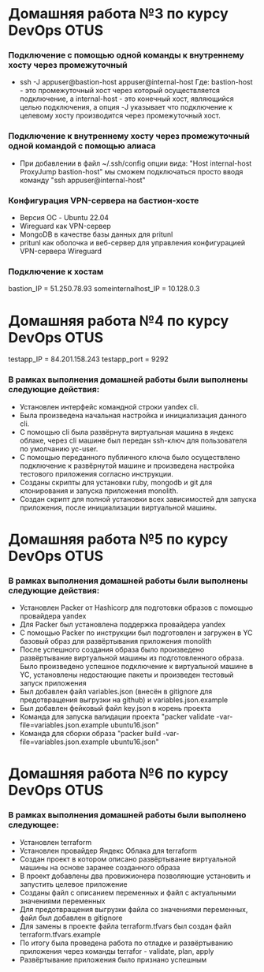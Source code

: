 # Домашняя работа №3 по курсу DevOps OTUS

### Подключение с помощью одной команды к внутреннему хосту через промежуточный
-  ssh -J appuser@bastion-host appuser@internal-host
Где: bastion-host - это промежуточный хост через который осуществляется подключение, а internal-host - это конечный хост, являющийся целью подключения, а опция -J указывает что подключение к целевому хосту производится через промежуточный хост.

### Подключение к внутреннему хосту через промежуточный одной командой с помощью алиаса
- При добавлении в файл ~/.ssh/config опции вида:
"Host internal-host
     ProxyJump bastion-host"
мы сможем подключаться просто вводя команду "ssh appuser@internal-host"

### Конфигурация VPN-сервера на бастион-хосте
- Версия ОС - Ubuntu 22.04
- Wireguard как VPN-сервер
- MongoDB в качестве базы данных для pritunl
- pritunl как оболочка и веб-сервер для управления конфигурацией VPN-сервера Wireguard

### Подключение к хостам

bastion_IP = 51.250.78.93
someinternalhost_IP = 10.128.0.3


# Домашняя работа №4 по курсу DevOps OTUS

testapp_IP = 84.201.158.243
testapp_port = 9292

### В рамках выполнения домашней работы были выполнены следующие действия:
- Установлен интерфейс командной строки yandex cli.
- Была произведена начальная настройка и инициализация данного cli.
- С помощью cli была развёрнута виртуальная машина в яндекс облаке, через cli машине был передан ssh-ключ для пользователя по умолчанию yc-user.
- С помощью переданного публичного ключа было осуществлено подключение к развёрнутой машине и произведена настройка тестового приложения согласно инструкции.
- Созданы скрипты для установки ruby, mongodb и git для клонирования и запуска приложения monolith.
- Создан скрипт для полной установки всех зависимостей для запуска приложения, после инициализации виртуальной машины.

# Домашняя работа №5 по курсу DevOps OTUS

### В рамках выполнения домашней работы были выполнены следующие действия:
- Установлен Packer от Hashicorp для подготовки образов с помощью провайдера yandex
- Для Packer был установлена поддержка провайдера yandex
- С помощью Packer по инструкции был подготовлен и загружен в YC базовый образ для развёртывания приложения monolith
- После успешного создания образа было произведено развёртывание виртуальной машины из подготовленного образа. Было произведено успешное подключение к виртуальной машине в YC, установлены недостающие пакеты и произведен тестовый запуск приложения
- Был добавлен файл variables.json (внесён в gitignore для предотвращения выгрузки на github) и variables.json.example
- Был добавлен фейковый файл key.json в корень проекта
- Команда для запуска валидации проекта "packer validate -var-file=variables.json.example ubuntu16.json"
- Команда для сборки образа "packer build -var-file=variables.json.example ubuntu16.json"

# Домашняя работа №6 по курсу DevOps OTUS

### В рамках выполнения домашней работы были выполнено следующее:
- Установлен terraform
- Установлен провайдер Яндекс Облака для terraform
- Создан проект в котором описано развёртывание виртуальной машины на основе заранее созданного образа
- В проект добавлены два провижионера позволяющие установить и запустить целевое приложение
- Созданы файл с описанием переменных и файл с актуальными значениями переменных
- Для предотвращения выгрузки файла со значениями переменных, файл был добавлен в gitignore
- Для замены в проекте файла terraform.tfvars был создан файл terraform.tfvars.example
- По итогу была проведена работа по отладке и развёртыванию приложения через команды terrafor - validate, plan, apply
- Развёртывание приложения было признано успешным

